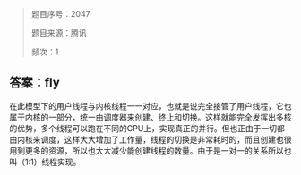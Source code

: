 > 题目序号：2047
>
> 题目来源：腾讯
>
> 频次：1

## 答案：fly

在此模型下的用户线程与内核线程一一对应，也就是说完全接管了用户线程，它也属于内核的一部分，统一由调度器来创建、终止和切换。这样就能完全发挥出多核的优势，多个线程可以跑在不同的CPU上，实现真正的并行。但也正由于一切都由内核来调度，这样大大增加了工作量，线程的切换是非常耗时的，而且创建也很用到更多的资源，所以也大大减少能创建线程的数量。由于是一对一的关系所以也叫（1:1）线程实现。